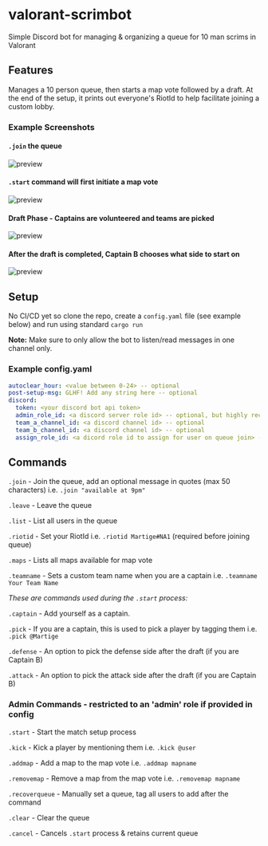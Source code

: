 # valorant-scrimbot

Simple Discord bot for managing & organizing a queue for 10 man scrims in Valorant

## Features
Manages a 10 person queue, then starts a map vote followed by a draft. 
At the end of the setup, it prints out everyone's RiotId to help facilitate joining a custom lobby.
### Example Screenshots
#### `.join` the queue
![preview](https://i.imgur.com/8xsKCJh.png)
#### `.start` command will first initiate a map vote
![preview](https://i.imgur.com/YnhO0FA.png)
#### Draft Phase - Captains are volunteered and teams are picked
![preview](https://i.imgur.com/fx6aAWe.png)
#### After the draft is completed, Captain B chooses what side to start on
![preview](https://i.imgur.com/NNoFNf9.png)
## Setup

No CI/CD yet so clone the repo, create a `config.yaml` file (see example below) and run using standard `cargo run`

**Note:** Make sure to only allow the bot to listen/read messages in one channel only. 
### Example config.yaml

```yaml
autoclear_hour: <value between 0-24> -- optional
post-setup-msg: GLHF! Add any string here -- optional
discord:
  token: <your discord bot api token>
  admin_role_id: <a discord server role id> -- optional, but highly recommended!!!
  team_a_channel_id: <a discord channel id> -- optional
  team_b_channel_id: <a discord channel id> -- optional
  assign_role_id: <a dicord role id to assign for user on queue join> -- optional
```

## Commands

`.join` - Join the queue, add an optional message in quotes (max 50 characters) i.e. `.join "available at 9pm"`

`.leave` - Leave the queue

`.list` - List all users in the queue

`.riotid` - Set your RiotId i.e. `.riotid Martige#NA1` (required before joining queue)

`.maps` - Lists all maps available for map vote

`.teamname` - Sets a custom team name when you are a captain i.e. `.teamname Your Team Name`

_These are commands used during the `.start` process:_

`.captain` - Add yourself as a captain.

`.pick` - If you are a captain, this is used to pick a player by tagging them i.e. `.pick @Martige`

`.defense` - An option to pick the defense side after the draft (if you are Captain B)

`.attack` - An option to pick the attack side after the draft (if you are Captain B)

### Admin Commands - restricted to an 'admin' role if provided in config

`.start` - Start the match setup process

`.kick` - Kick a player by mentioning them i.e. `.kick @user`

`.addmap` - Add a map to the map vote i.e. `.addmap mapname`

`.removemap` - Remove a map from the map vote i.e. `.removemap mapname`

`.recoverqueue` - Manually set a queue, tag all users to add after the command

`.clear` - Clear the queue

`.cancel` - Cancels `.start` process & retains current queue
